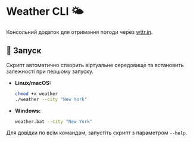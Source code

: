 # Weather CLI 🌤️

Консольний додаток для отримання погоди через [wttr.in](https://wttr.in/).

## 🚀 Запуск

Скрипт автоматично створить віртуальне середовище та встановить залежності при першому запуску.

* **Linux/macOS:**
  ```bash
  chmod +x weather
  ./weather --city "New York"
  ```

* **Windows:**
  ```bash
  weather.bat --city "New York"
  ```

Для довідки по всім командам, запустіть скрипт з параметром `--help`.
